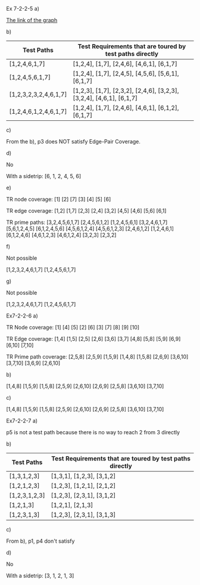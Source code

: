  Ex 7-2-2-5
a)

[The link of the graph](https://cs.gmu.edu:8443/offutt/coverage/GraphCoverage?edges=1+2%0D%0A1+7%0D%0A2+3%0D%0A2+4%0D%0A3+2%0D%0A4+5%0D%0A4+6%0D%0A5+6%0D%0A6+1%0D%0A&initialNode=1&endNode=7&action=Nodes)

b)

|Test Paths|	Test Requirements that are toured by test paths directly|
|---|---|
|[1,2,4,6,1,7]|	[1,2,4], [1,7], [2,4,6], [4,6,1], [6,1,7]|
|[1,2,4,5,6,1,7]|	[1,2,4], [1,7], [2,4,5], [4,5,6], [5,6,1], [6,1,7]|
|[1,2,3,2,3,2,4,6,1,7]|	[1,2,3], [1,7], [2,3,2], [2,4,6], [3,2,3], [3,2,4], [4,6,1], [6,1,7]|
|[1,2,4,6,1,2,4,6,1,7]|	[1,2,4], [1,7], [2,4,6], [4,6,1], [6,1,2], [6,1,7]|

c)

From the b), p3 does NOT satisfy Edge-Pair Coverage.

d)

No

With a sidetrip: [6, 1, 2, 4, 5, 6]

e)

TR node coverage: [1] [2] [7] [3] [4] [5] [6]

TR edge coverage: [1,2] [1,7] [2,3] [2,4] [3,2] [4,5] [4,6] [5,6] [6,1]

TR prime paths: [3,2,4,5,6,1,7] [2,4,5,6,1,2] [1,2,4,5,6,1] [3,2,4,6,1,7] [5,6,1,2,4,5] [6,1,2,4,5,6] [4,5,6,1,2,4] [4,5,6,1,2,3] [2,4,6,1,2] [1,2,4,6,1] [6,1,2,4,6] [4,6,1,2,3] [4,6,1,2,4] [3,2,3] [2,3,2]

f)

Not possible

[1,2,3,2,4,6,1,7]
[1,2,4,5,6,1,7]

g)

Not possible

[1,2,3,2,4,6,1,7]
[1,2,4,5,6,1,7]
 
 Ex7-2-2-6
a)

TR Node coverage: [1] [4] [5] [2] [6] [3] [7] [8] [9] [10]

TR Edge coverage: [1,4] [1,5] [2,5] [2,6] [3,6] [3,7] [4,8] [5,8] [5,9] [6,9] [6,10] [7,10]

TR Prime path coverage: [2,5,8] [2,5,9] [1,5,9] [1,4,8] [1,5,8] [2,6,9] [3,6,10] [3,7,10] [3,6,9] [2,6,10]

b)

[1,4,8]
[1,5,9]
[1,5,8]
[2,5,9]
[2,6,10]
[2,6,9]
[2,5,8]
[3,6,10]
[3,7,10]

c)

[1,4,8]
[1,5,9]
[1,5,8]
[2,5,9]
[2,6,10]
[2,6,9]
[2,5,8]
[3,6,10]
[3,7,10]

 Ex7-2-2-7
a)

p5 is not a test path because there is no way to reach 2 from 3 directly

b)

|Test Paths|	Test Requirements that are toured by test paths directly|
|---|---|
|[1,3,1,2,3]|	[1,3,1], [1,2,3], [3,1,2]|
|[1,2,1,2,3]|	[1,2,3], [1,2,1], [2,1,2]|
|[1,2,3,1,2,3]|	[1,2,3], [2,3,1], [3,1,2]|
|[1,2,1,3]|	[1,2,1], [2,1,3]|
|[1,2,3,1,3]|	[1,2,3], [2,3,1], [3,1,3]|

c)

From b), p1, p4 don't satisfy

d)

No

With a sidetrip: [3, 1, 2, 1, 3]

